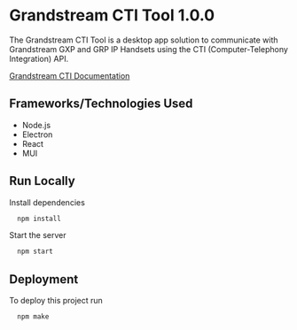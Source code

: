 
# Grandstream CTI Tool 1.0.0


The Grandstream CTI Tool is a desktop app solution to communicate with Grandstream GXP and GRP IP Handsets using the CTI (Computer-Telephony Integration) API.

[Grandstream CTI Documentation](https://www.grandstream.com/hubfs/Product_Documentation/CTI_Guide.pdf)

## Frameworks/Technologies Used

* Node.js
* Electron
* React
* MUI

## Run Locally

Install dependencies

```bash
  npm install
```

Start the server

```bash
  npm start
```

## Deployment

To deploy this project run

```bash
  npm make
```

